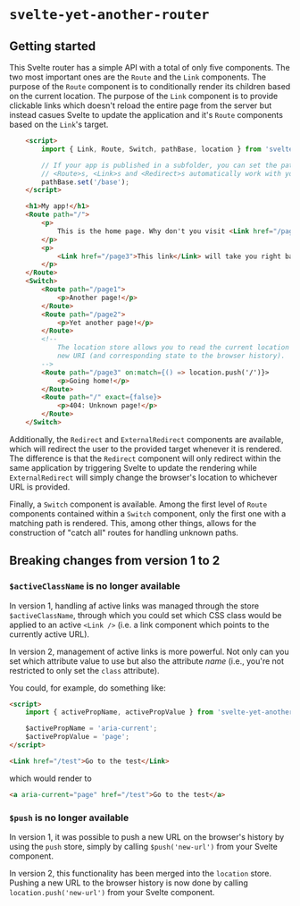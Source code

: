 # `svelte-yet-another-router`

## Getting started
This Svelte router has a simple API with a total of only five components. The two most important ones are the `Route` and the `Link` components. The purpose of the `Route` component is to conditionally render its children based on the current location. The purpose of the `Link` component is to provide clickable links which doesn't reload the entire page from the server but instead casues Svelte to update the application and it's `Route` components based on the `Link`'s target.

```html
    <script>
        import { Link, Route, Switch, pathBase, location } from 'svelte-yet-another-router';

        // If your app is published in a subfolder, you can set the path base to make all
        // <Route>s, <Link>s and <Redirect>s automatically work with you path base.
        pathBase.set('/base');
    </script>

    <h1>My app!</h1>
    <Route path="/">
        <p>
            This is the home page. Why don't you visit <Link href="/page1">another page</Link>? Or <Link href="page2">yet another</Link>?
        </p>
        <p>
            <Link href="/page3">This link</Link> will take you right back to the start.
        </p>
    </Route>
    <Switch>
        <Route path="/page1">
            <p>Another page!</p>
        </Route>
        <Route path="/page2">
            <p>Yet another page!</p>
        </Route>
        <!--
            The location store allows you to read the current location (URI) _and_ push a
            new URI (and corresponding state to the browser history).
        -->
        <Route path="/page3" on:match={() => location.push('/')}>
            <p>Going home!</p>
        </Route>
        <Route path="/" exact={false}>
            <p>404: Unknown page!</p>
        </Route>
    </Switch>
```

Additionally, the `Redirect` and `ExternalRedirect` components are available, which will redirect the user to the provided target whenever it is rendered. The difference is that the `Redirect` component will only redirect within the same application by triggering Svelte to update the rendering while `ExternalRedirect` will simply change the browser's location to whichever URL is provided.

Finally, a `Switch` component is available. Among the first level of `Route` components contained within a `Switch` component, only the first one with a matching path is
rendered. This, among other things, allows for the construction of "catch all" routes for handling unknown paths.

## Breaking changes from version 1 to 2
### `$activeClassName` is no longer available
In version 1, handling af active links was managed through the store `$activeClassName`, through which you could set which CSS class would be applied to an active `<Link />` (i.e. a link component which points to the currently active URL).

In version 2, management of active links is more powerful. Not only can you set which attribute value to use but also the attribute _name_ (i.e., you're not restricted to only set the `class` attribute).

You could, for example, do something like:

```html
<script>
    import { activePropName, activePropValue } from 'svelte-yet-another-router';

    $activePropName = 'aria-current';
    $activePropValue = 'page';
</script>

<Link href="/test">Go to the test</Link>
```

which would render to

```html
<a aria-current="page" href="/test">Go to the test</a>
```

### `$push` is no longer available
In version 1, it was possible to push a new URL on the browser's history by using the `push` store, simply by calling `$push('new-url')` from your Svelte component.

In version 2, this functionality has been merged into the `location` store. Pushing a new URL to the browser history is now done by calling `location.push('new-url')` from your Svelte component.